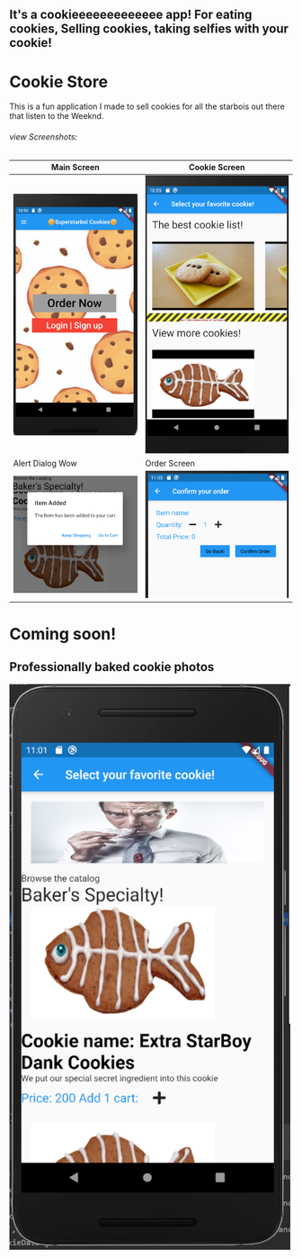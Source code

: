 ## It's a cookieeeeeeeeeeeee app! For eating cookies, Selling cookies, taking selfies with your cookie!
# Cookie Store
This is a fun application I made to sell cookies for all the starbois out there that listen to the Weeknd.

###### view Screenshots:



Main Screen| Cookie Screen
------------ | -------------
<img src="https://raw.githubusercontent.com/antran1111/NinjaCV/master/images/cookie/main%20screen.PNG" width="300"> | <img src="https://raw.githubusercontent.com/antran1111/NinjaCV/master/images/cookie/item%20screen.PNG" width="300">
Alert Dialog Wow| Order Screen
<img src="https://github.com/antran1111/NinjaCV/blob/master/images/cookie/itemscreen%20-%20alert%20dialog.PNG" width="300"> | <img src="https://raw.githubusercontent.com/antran1111/NinjaCV/master/images/cookie/confirm%20order%20screen.PNG" width="350">



# Coming soon!
## Professionally baked cookie photos
<img src="https://raw.githubusercontent.com/antran1111/NinjaCV/master/images/cookie/cookie%20list.PNG" width="500">

